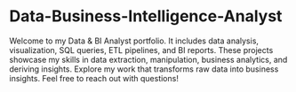 # Data-Business-Intelligence-Analyst
Welcome to my Data &amp; BI Analyst portfolio. It includes data analysis, visualization, SQL queries, ETL pipelines, and BI reports. These projects showcase my skills in data extraction, manipulation, business analytics, and deriving insights. Explore my work that transforms raw data into business insights. Feel free to reach out with questions!
